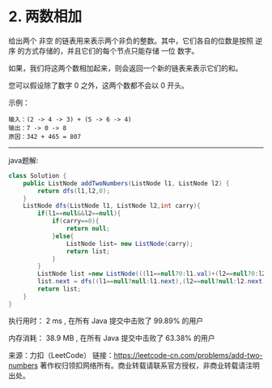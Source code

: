 # 2. 两数相加

给出两个 非空 的链表用来表示两个非负的整数。其中，它们各自的位数是按照 逆序 的方式存储的，并且它们的每个节点只能存储 一位 数字。

如果，我们将这两个数相加起来，则会返回一个新的链表来表示它们的和。

您可以假设除了数字 0 之外，这两个数都不会以 0 开头。

示例：
```
输入：(2 -> 4 -> 3) + (5 -> 6 -> 4)
输出：7 -> 0 -> 8
原因：342 + 465 = 807
```


---
java题解:


```java
class Solution {
    public ListNode addTwoNumbers(ListNode l1, ListNode l2) {
        return dfs(l1,l2,0);
    }
    ListNode dfs(ListNode l1, ListNode l2,int carry){
        if(l1==null&&l2==null){
            if(carry==0){
                return null;
            }else{
                ListNode list= new ListNode(carry);
                return list;
            }
        }
        ListNode list =new ListNode(((l1==null?0:l1.val)+(l2==null?0:l2.val)+carry)%10);
        list.next = dfs((l1==null?null:l1.next),(l2==null?null:l2.next),((l1==null?0:l1.val)+(l2==null?0:l2.val)+carry)/10);
        return list;
    }
}
```


执行用时：
2 ms
, 在所有 Java 提交中击败了
99.89%
的用户

内存消耗：
38.9 MB
, 在所有 Java 提交中击败了
63.38%
的用户



来源：力扣（LeetCode）
链接：https://leetcode-cn.com/problems/add-two-numbers
著作权归领扣网络所有。商业转载请联系官方授权，非商业转载请注明出处。